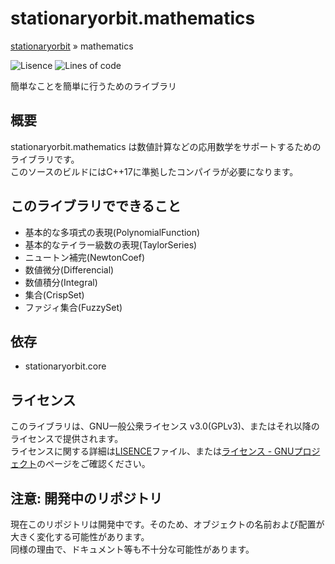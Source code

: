 # stationaryorbit.mathematics

[stationaryorbit](https://github.com/zawa-ch/stationaryorbit) » mathematics

![Lisence](https://img.shields.io/github/license/zawa-ch/stationaryorbit.mathematics)
![Lines of code](https://img.shields.io/tokei/lines/github/zawa-ch/stationaryorbit.mathematics)

簡単なことを簡単に行うためのライブラリ

## 概要

stationaryorbit.mathematics は数値計算などの応用数学をサポートするためのライブラリです。  
このソースのビルドにはC++17に準拠したコンパイラが必要になります。  

## このライブラリでできること

- 基本的な多項式の表現(PolynomialFunction)
- 基本的なテイラー級数の表現(TaylorSeries)
- ニュートン補完(NewtonCoef)
- 数値微分(Differencial)
- 数値積分(Integral)
- 集合(CrispSet)
- ファジィ集合(FuzzySet)

## 依存

- stationaryorbit.core

## ライセンス

このライブラリは、GNU一般公衆ライセンス v3.0(GPLv3)、またはそれ以降のライセンスで提供されます。  
ライセンスに関する詳細は[LISENCE](./LICENSE)ファイル、または[ライセンス - GNUプロジェクト](http://www.gnu.org/licenses/)のページをご確認ください。  

## 注意: 開発中のリポジトリ

現在このリポジトリは開発中です。そのため、オブジェクトの名前および配置が大きく変化する可能性があります。  
同様の理由で、ドキュメント等も不十分な可能性があります。  
